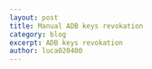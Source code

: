 ```yaml
---
layout: post
title: Manual ADB keys revokation
category: blog
excerpt: ADB keys revokation
author: luca020400
---
```

